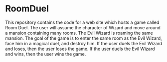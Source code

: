 # RoomDuel
This repository contains the code for a web site which hosts a game called Room Duel.
The user will assume the character of Wizard and move around a mansion containing many rooms.
The Evil Wizard is roaming the same mansion.
The goal of the game is to enter the same room as the Evil Wizard, face him in a magical duel, and destroy him.
If the user duels the Evil Wizard and loses, then the user loses the game.
If the user duels the Evil Wizard and wins, then the user wins the game.
